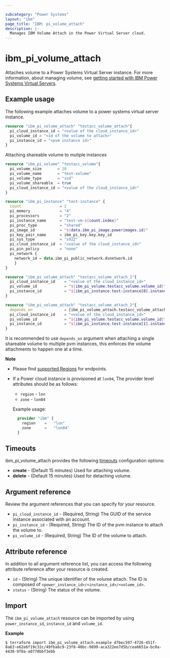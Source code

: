 ```yaml
---

subcategory: "Power Systems"
layout: "ibm"
page_title: "IBM: pi_volume_attach"
description: |-
  Manages IBM Volume Attach in the Power Virtual Server cloud.
---
```


# ibm_pi_volume_attach
Attaches volume to a Power Systems Virtual Server instance. For more information, about managing volume, see [getting started with IBM Power Systems Virtual Servers](https://cloud.ibm.com/docs/power-iaas?topic=power-iaas-getting-started).

## Example usage
The following example attaches volume to a power systems virtual server instance.

```terraform
resource "ibm_pi_volume_attach" "testacc_volume_attach"{
  pi_cloud_instance_id = "<value of the cloud_instance_id>"
  pi_volume_id = "<id of the volume to attach>"
  pi_instance_id = "<pvm instance id>"
}
```
Attaching shareable volume to mutiple instances
```terraform
resource "ibm_pi_volume" "testacc_volume"{
  pi_volume_size       = 20
  pi_volume_name       = "test-volume"
  pi_volume_type       = "ssd"
  pi_volume_shareable  = true
  pi_cloud_instance_id = "<value of the cloud_instance_id>"
}

resource "ibm_pi_instance" "test-instance" {
  count                 = 2
  pi_memory             = "4"
  pi_processors         = "2"
  pi_instance_name      = "test-vm-${count.index}"
  pi_proc_type          = "shared"
  pi_image_id           = "${data.ibm_pi_image.powerimages.id}"
  pi_key_pair_name      = ibm_pi_key.key.key_id
  pi_sys_type           = "s922"
  pi_cloud_instance_id  = "<value of the cloud_instance_id>"
  pi_pin_policy         = "none"
  pi_network {
    network_id = data.ibm_pi_public_network.dsnetwork.id
    }
}

resource "ibm_pi_volume_attach" "testacc_volume_attach_1"{
  pi_cloud_instance_id    = "<value of the cloud_instance_id>"
  pi_volume_id            = "${ibm_pi_volume.testacc_volume.volume_id}"
  pi_instance_id          = "${ibm_pi_instance.test-instance[0].instance_id}"
}

resource "ibm_pi_volume_attach" "testacc_volume_attach_2"{
  depends_on              = [ibm_pi_volume_attach.testacc_volume_attach_1]
  pi_cloud_instance_id    = "<value of the cloud_instance_id>"
  pi_volume_id            = "${ibm_pi_volume.testacc_volume.volume_id}"
  pi_instance_id          = "${ibm_pi_instance.test-instance[1].instance_id}"
}
```

It is recommended to use `depends_on` argument when attaching a single shareable volume to multiple pvm instances, this enforces the volume attachments to happen one at a time.

**Note**
* Please find [supported Regions](https://cloud.ibm.com/apidocs/power-cloud#endpoint) for endpoints.
* If a Power cloud instance is provisioned at `lon04`, The provider level attributes should be as follows:
  * `region` - `lon`
  * `zone` - `lon04`

  Example usage:
  
  ```terraform
    provider "ibm" {
      region    =   "lon"
      zone      =   "lon04"
    }
  ```
  
## Timeouts

ibm_pi_volume_attach provides the following [timeouts](https://www.terraform.io/docs/language/resources/syntax.html) configuration options:

- **create** - (Default 15 minutes) Used for attaching volume.
- **delete** - (Default 15 minutes) Used for detaching volume.

## Argument reference 
Review the argument references that you can specify for your resource. 

- `pi_cloud_instance_id` - (Required, String) The GUID of the service instance associated with an account.
- `pi_instance_id` - (Required, String) The ID of the pvm instance to attach the volume to.
- `pi_volume_id` - (Required, String) The ID of the volume to attach.

## Attribute reference
In addition to all argument reference list, you can access the following attribute reference after your resource is created.

- `id` - (String) The unique identifier of the volume attach. The ID is composed of `<power_instance_id>/<instance_id>/<volume_id>`.
- `status` - (String) The status of the volume.

## Import

The `ibm_pi_volume_attach` resource can be imported by using `power_instance_id`, `instance_id` and `volume_id`.

**Example**

```
$ terraform import ibm_pi_volume_attach.example d7bec597-4726-451f-8a63-e62e6f19c32c/49fba6c9-23f8-40bc-9899-aca322ee7d5b/cea6651a-bc0a-4438-9f8a-a0770bbf3ebb
```
